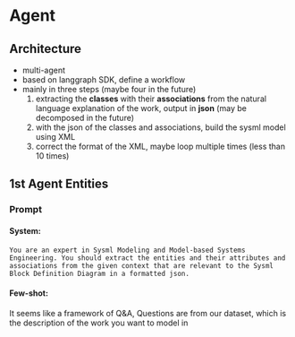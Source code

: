 # Agent
## Architecture
- multi-agent
- based on langgraph SDK, define a workflow
- mainly in three steps (maybe four in the future)
	1. extracting the **classes** with their **associations** from the natural language explanation of the work, output in **json** (may be decomposed in the future)
	2. with the json of the classes and associations, build the sysml model using XML
	3. correct the format of the XML, maybe loop multiple times (less than 10 times)
## 1st Agent Entities
### Prompt
#### System:
```
You are an expert in Sysml Modeling and Model-based Systems Engineering. You should extract the entities and their attributes and associations from the given context that are relevant to the Sysml Block Definition Diagram in a formatted json.
```
#### Few-shot:
It seems like a framework of Q&A, Questions are from our dataset, which is the description of the work you want to model in